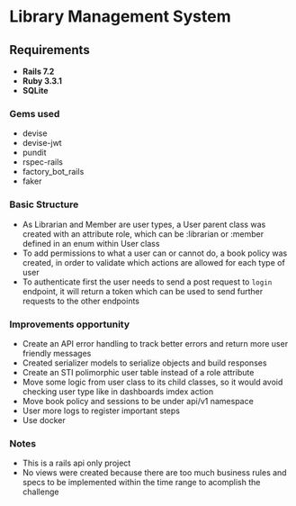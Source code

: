 # Library Management System

## Requirements

* **Rails 7.2**
* **Ruby 3.3.1**
* **SQLite**

### Gems used
* devise
* devise-jwt
* pundit
* rspec-rails
* factory_bot_rails
* faker

### Basic Structure
* As Librarian and Member are user types, a User parent class was created with an attribute role, which can be :librarian or :member
defined in an enum within User class
* To add permissions to what a user can or cannot do, a book policy was created, in order to validate which actions are allowed for each type of user
* To authenticate first the user needs to send a post request to `login` endpoint, it will return a token which can be used to send further requests to the other endpoints

### Improvements opportunity
* Create an API error handling to track better errors and return more user friendly messages
* Created serializer models to serialize objects and build responses
* Create an STI polimorphic user table instead of a role attribute
* Move some logic from user class to its child classes, so it would avoid checking user type like in dashboards imdex action
* Move book policy and sessions to be under api/v1 namespace
* User more logs to register important steps
* Use docker

### Notes
* This is a rails api only project
* No views were created because there are too much business rules and specs to be implemented within the time range to acomplish the challenge
